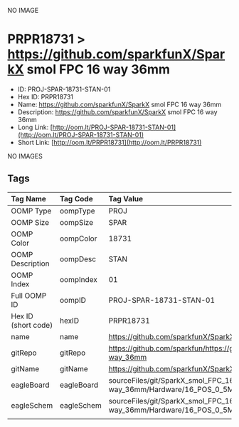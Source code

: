 


  
NO IMAGE  
# PRPR18731 > https://github.com/sparkfunX/SparkX smol FPC 16 way 36mm

- ID: PROJ-SPAR-18731-STAN-01
- Hex ID: PRPR18731
- Name: https://github.com/sparkfunX/SparkX smol FPC 16 way 36mm
- Description: https://github.com/sparkfunX/SparkX smol FPC 16 way 36mm
- Long Link: [http://oom.lt/PROJ-SPAR-18731-STAN-01](http://oom.lt/PROJ-SPAR-18731-STAN-01)
- Short Link: [http://oom.lt/PRPR18731](http://oom.lt/PRPR18731)
  
NO IMAGES  
## Tags
  

|Tag Name|Tag Code|Tag Value|
| :--- | :--- | :--- |
|OOMP Type|oompType|PROJ|
|OOMP Size|oompSize|SPAR|
|OOMP Color|oompColor|18731|
|OOMP Description|oompDesc|STAN|
|OOMP Index|oompIndex|01|
|Full OOMP ID|oompID|PROJ-SPAR-18731-STAN-01|
|Hex ID (short code)|hexID|PRPR18731|
|name|name|https://github.com/sparkfunX/SparkX smol FPC 16 way 36mm|
|gitRepo|gitRepo|https://github.com/sparkfun/https://github.com/sparkfunX/SparkX_smol_FPC_16-way_36mm|
|gitName|gitName|https://github.com/sparkfunX/SparkX_smol_FPC_16-way_36mm|
|eagleBoard|eagleBoard|sourceFiles/git/SparkX_smol_FPC_16-way_36mm/Hardware/16_POS_0_5MM_PITCH_36MM_LENGTH.brd|
|eagleSchem|eagleSchem|sourceFiles/git/SparkX_smol_FPC_16-way_36mm/Hardware/16_POS_0_5MM_PITCH_36MM_LENGTH.sch|
||||
